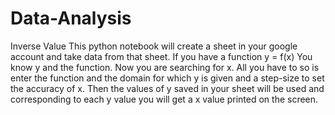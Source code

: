 # Data-Analysis
Inverse Value
  This python notebook will create a sheet in your google account and take data from that sheet.
  If you have a function y = f(x)
  You know y and the function. Now you are searching for x.
  All you have to so is enter the function and the domain for which y is given and a step-size to set the accuracy of x.
  Then the values of y saved in your sheet will be used and corresponding to each y value you will get a x value printed on the  screen.
